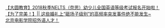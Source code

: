   
[【大圆教育】2018秋季NELTS（奈思）幼少儿全国英语等级考试报名开始啦！](http://www.dianyue.me/archives/908/ol304cncug3mjiz8/)  
[【为了完美！】|| 这些婚礼上“砸场子级别”的高频率突发事件绝不能发生~](http://www.dianyue.me/archives/505/5dctfjdg5cg4y1p7/)  
[北京电影学院招外语人才！](http://www.dianyue.me/archives/808/9acohp6wyu67y4g3/)